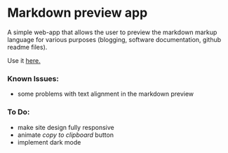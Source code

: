 # Markdown preview app

A simple web-app that allows the user to preview the markdown markup language for various purposes (blogging, software documentation, github readme files).  
  
Use it [here.](https://markdown-hr.netlify.app/)

### Known Issues:
* some problems with text alignment in the markdown preview

### To Do:
* make site design fully responsive
* animate *copy to clipboard* button
* implement dark mode
